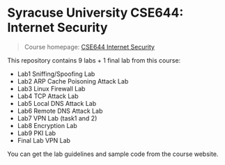 # Syracuse University CSE644: Internet Security 

> Course homepage: [CSE644 Internet Security](http://www.cis.syr.edu/~wedu/Teaching/InternetSecurity/)

This repository contains 9 labs + 1 final lab from this course: 

- Lab1 Sniffing/Spoofing Lab
- Lab2 ARP Cache Poisoning Attack Lab
- Lab3 Linux Firewall Lab
- Lab4 TCP Attack Lab
- Lab5 Local DNS Attack Lab
- Lab6 Remote DNS Attack Lab
- Lab7 VPN Lab (task1 and 2)
- Lab8 Encryption Lab
- Lab9 PKI Lab
- Final Lab VPN Lab

You can get the lab guidelines and sample code from the course website.
